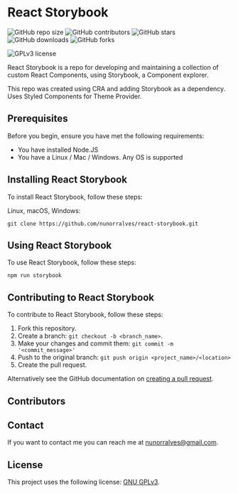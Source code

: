 # React Storybook

![GitHub repo size](https://img.shields.io/github/repo-size/nunorralves/react-storybook)
![GitHub contributors](https://img.shields.io/github/contributors/nunorralves/react-storybook)
![GitHub stars](https://img.shields.io/github/stars/nunorralves/react-storybook)
![GitHub downloads](https://img.shields.io/github/downloads/nunorralves/react-storybook/total)
![GitHub forks](https://img.shields.io/github/forks/nunorralves/react-storybook)
<!--- ![Twitter Follow](https://img.shields.io/twitter/follow/scottydocs?style=social) --->
![GPLv3 license](https://img.shields.io/github/license/nunorralves/react-storybook)

React Storybook is a repo for developing and maintaining a collection of custom React Components, using Storybook, a Component explorer.

This repo was created using CRA and adding Storybook as a dependency. Uses Styled Components for Theme Provider.

## Prerequisites

Before you begin, ensure you have met the following requirements:
<!--- These are just example requirements. Add, duplicate or remove as required --->
* You have installed Node.JS
* You have a Linux / Mac / Windows. Any OS is supported

## Installing React Storybook

To install React Storybook, follow these steps:

Linux, macOS, Windows:

`git clone https://github.com/nunorralves/react-storybook.git`

## Using React Storybook

To use React Storybook, follow these steps:

`npm run storybook`

## Contributing to React Storybook

To contribute to React Storybook, follow these steps:

1. Fork this repository.
2. Create a branch: `git checkout -b <branch_name>`.
3. Make your changes and commit them: `git commit -m '<commit_message>'`
4. Push to the original branch: `git push origin <project_name>/<location>`
5. Create the pull request.

Alternatively see the GitHub documentation on [creating a pull request](https://help.github.com/en/github/collaborating-with-issues-and-pull-requests/creating-a-pull-request).

## Contributors

<!--- Thanks to the following people who have contributed to this project:

* 
--->
## Contact

If you want to contact me you can reach me at <nunorralves@gmail.com>.

## License
<!--- If you're not sure which open license to use see https://choosealicense.com/--->

This project uses the following license: [GNU GPLv3](<https://github.com/nunorralves/react-storybook/blob/master/LICENSE.md>).